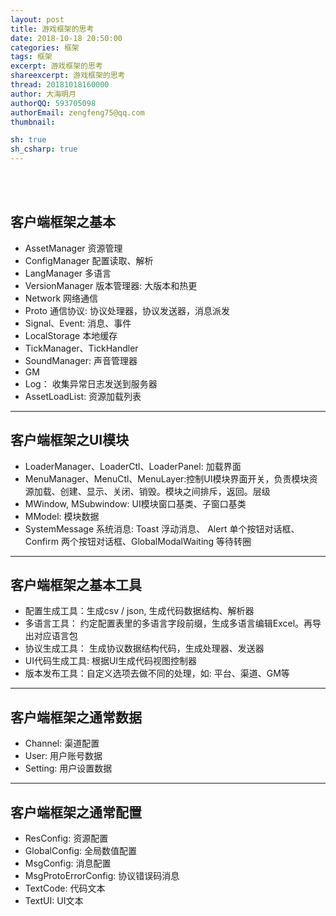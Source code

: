 ```yaml
---
layout: post
title: 游戏框架的思考
date: 2018-10-18 20:50:00
categories: 框架
tags: 框架
excerpt: 游戏框架的思考
shareexcerpt: 游戏框架的思考
thread: 20181018160000
author: 大海明月
authorQQ: 593705098
authorEmail: zengfeng75@qq.com
thumbnail: 

sh: true
sh_csharp: true
---
```





<br>
<br>

## 客户端框架之基本

* AssetManager 资源管理
* ConfigManager 配置读取、解析
* LangManager 多语言
* VersionManager 版本管理器: 大版本和热更
* Network 网络通信
* Proto 通信协议: 协议处理器，协议发送器，消息派发
* Signal、Event: 消息、事件
* LocalStorage 本地缓存
* TickManager、TickHandler
* SoundManager: 声音管理器
* GM
* Log： 收集异常日志发送到服务器
* AssetLoadList: 资源加载列表

---



## 客户端框架之UI模块

* LoaderManager、LoaderCtl、LoaderPanel: 加载界面
* MenuManager、MenuCtl、MenuLayer:控制UI模块界面开关，负责模块资源加载、创建、显示、关闭、销毁。模块之间排斥，返回。层级
* MWindow, MSubwindow: UI模块窗口基类、子窗口基类
* MModel: 模块数据
* SystemMessage 系统消息: Toast 浮动消息、 Alert 单个按钮对话框、 Confirm 两个按钮对话框、GlobalModalWaiting 等待转圈


---


## 客户端框架之基本工具

* 配置生成工具：生成csv / json, 生成代码数据结构、解析器
* 多语言工具： 约定配置表里的多语言字段前缀，生成多语言编辑Excel。再导出对应语言包
* 协议生成工具： 生成协议数据结构代码，生成处理器、发送器
* UI代码生成工具: 根据UI生成代码视图控制器
* 版本发布工具：自定义选项去做不同的处理，如: 平台、渠道、GM等


---



## 客户端框架之通常数据

* Channel: 渠道配置
* User: 用户账号数据
* Setting: 用户设置数据


---



## 客户端框架之通常配置


* ResConfig: 资源配置
* GlobalConfig: 全局数值配置
* MsgConfig: 消息配置
* MsgProtoErrorConfig: 协议错误码消息
* TextCode: 代码文本
* TextUI: UI文本

